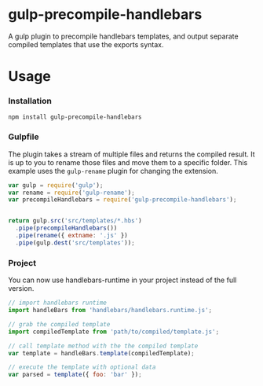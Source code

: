 # gulp-precompile-handlebars

A gulp plugin to precompile handlebars templates, and output separate compiled templates that use the exports syntax. 


# Usage

### Installation
```
npm install gulp-precompile-handlebars
```

### Gulpfile

The plugin takes a stream of multiple files and returns the compiled result. It is up to you to rename those files and move them to a specific folder. This example uses the `gulp-rename` plugin for changing the extension.
``` javascript
var gulp = require('gulp');
var rename = require('gulp-rename');
var precompileHandlebars = require('gulp-precompile-handlebars');


return gulp.src('src/templates/*.hbs')
  .pipe(precompileHandlebars())
  .pipe(rename({ extname: '.js' })
  .pipe(gulp.dest('src/templates'));
```

### Project

You can now use handlebars-runtime in your project instead of the full version.

``` javascript
// import handlebars runtime
import handleBars from 'handlebars/handlebars.runtime.js';

// grab the compiled template
import compiledTemplate from 'path/to/compiled/template.js';

// call template method with the the compiled template 
var template = handleBars.template(compiledTemplate);

// execute the template with optional data
var parsed = template({ foo: 'bar' });

```